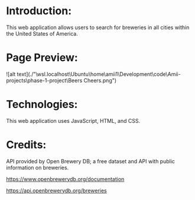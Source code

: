 # Introduction:
This web application allows users to search for breweries in all cities within the United States of America.

# Page Preview:
![alt text](./"\\wsl.localhost\Ubuntu\home\amii1\Development\code\Amii-projects\phase-1-project\Beers Cheers.png")

# Technologies:
This web application uses JavaScript, HTML, and CSS.

# Credits:
API provided by Open Brewery DB; a free dataset and API with public information on breweries. 

https://www.openbrewerydb.org/documentation

https://api.openbrewerydb.org/breweries
